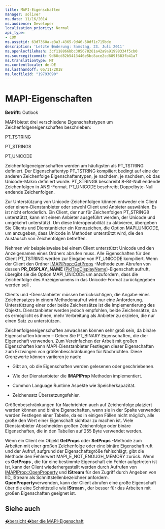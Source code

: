 ```yaml
---
title: MAPI-Eigenschaften
manager: soliver
ms.date: 11/16/2014
ms.audience: Developer
localization_priority: Normal
api_type:
- COM
ms.assetid: 63d7360a-e3a3-4365-9d46-50df1c715bde
description: 'Letzte �nderung: Samstag, 23. Juli 2011'
ms.openlocfilehash: 3cf118866bbc305678201a42a9a91998334f5cb0
ms.sourcegitcommit: 9d60cd82b5413446e5bc8ace2cd689f683fb41a7
ms.translationtype: MT
ms.contentlocale: de-DE
ms.lasthandoff: 06/11/2018
ms.locfileid: "19793090"
---
```

# <a name="mapi-string-properties"></a>MAPI-Eigenschaften

  
  
**Betrifft**: Outlook 
  
MAPI bietet drei verschiedene Eigenschaftstypen um Zeichenfolgeneigenschaften beschrieben:
  
PT_TSTRING
  
PT_STRING8
  
PT_UNICODE
  
Zeichenfolgeneigenschaften werden am häufigsten als PT_TSTRING definiert. Der Eigenschaftentyp PT_TSTRING kompiliert bedingt auf eine der anderen Zeichenfolge Eigenschaftentypen, je nachdem, je nachdem, ob das Unicode-Makro definiert wurde. PT_STRING8 beschreibt 8-Bit-Null endende Zeichenfolgen in ANSI-Format. PT_UNICODE beschreibt Doppelbyte-Null endende Zeichenfolgen. 
  
Zur Unterstützung von Unicode-Zeichenfolgen können entweder ein Client oder einem-Dienstanbieter oder sowohl Client und Anbieter auswählen. Es ist nicht erforderlich. Ein Client, der nur für Zeichenfolgen PT_STRING8 unterstützt, kann mit einem Anbieter ausgeführt werden, der Unicode und umgekehrt unterstützt. Um diese Interoperabilität zu aktivieren, übergeben Sie Clients und Dienstanbieter ein Kennzeichen, die Option MAPI_UNICODE, um anzugeben, dass Unicode in Methoden unterstützt wird, die den Austausch von Zeichenfolgen betreffen. 
  
Nehmen wir beispielsweise bei einem Client unterstützt Unicode und den Anzeigenamen eines Ordners abrufen muss. Alle Eigenschaften für den Client PT_TSTRING werden zur Eingabe von PT_UNICODE kompiliert. Wenn der Client den Ordner [IMAPIProp::GetProps](imapiprop-getprops.md) -Methode zum Abrufen von dessen **PR_DISPLAY_NAME** ([PidTagDisplayName](pidtagdisplayname-canonical-property.md))-Eigenschaft aufruft, übergibt sie die Option MAPI_UNICODE um anzufordern, dass die Zeichenfolge des Anzeigenamens in das Unicode-Format zurückgegeben werden soll . 
  
Clients und -Dienstanbieter müssen berücksichtigen, die Angabe eines Zeichensatzes in einem Methodenaufruf wird nur eine Anforderung. Unterstützung einer oder beide Zeichensätze ist die Implementierung des Objekts. Dienstanbieter werden jedoch empfohlen, beide Zeichensätze, da es ermöglicht es ihnen, mehr Verbreitung als Anbieter zu erzielen, die nur einen Satz zu unterstützen. 
  
Zeichenfolgeneigenschaften anwachsen können sehr groß sein, da binäre Eigenschaften können – Geben Sie PT_BINARY Eigenschaften, die die-Eigenschaft verwenden. Zum Vereinfachen der Arbeit mit großen Eigenschaften kann MAPI-Dienstanbieter Festlegen dieser Eigenschaften zum Erzwingen von größenbeschränkungen für Nachrichten. Diese Grenzwerte können variieren je nach:
  
- Gibt an, ob die Eigenschaften werden gelesenen oder geschriebenen.
    
- Wie der Dienstanbieter die **IMAPIProp** Methoden implementiert. 
    
- Common Language Runtime Aspekte wie Speicherkapazität.
    
- Zeichensatz Übersetzungsfehler. 
    
Größenbeschränkungen für Nachrichten auch auf Zeichenfolge platziert werden können und binäre Eigenschaften, wenn sie in der Spalte verwendet werden Festlegen einer Tabelle, da es in einigen Fällen nicht möglich, alle große den Wert einer Eigenschaft sichtbar zu machen ist. Viele Dienstanbieter Abschneiden großen Zeichenfolge oder binäre Eigenschaften, die in den Tabellen auf 255 Byte verwendet werden. 
  
Wenn ein Client ein Objekt **GetProps** oder **SetProps** -Methode zum Arbeiten mit einer großen Zeichenfolge oder eine binäre Eigenschaft ruft und der Aufruf, aufgrund der Eigenschaftsgröße fehlschlägt, gibt die Methode den Fehlerwert MAPI_E_NOT_ENOUGH_MEMORY zurück. Wenn es **GetProps** , die für eine bestimmte Eigenschaft ein Fehler aufgetreten ist ist, kann der Client wiederhergestellt werden durch Aufrufen von [IMAPIProp::OpenProperty](imapiprop-openproperty.md) und **IStream** für den Zugriff durch Angeben von IID_IStream als Schnittstellenbezeichner anfordern. **OpenProperty**verwenden, kann der Client abrufen eine große Eigenschaft über die eine Schnittstelle wie **IStream** , der besser für das Arbeiten mit großen Eigenschaften geeignet ist. 
  
## <a name="see-also"></a>Siehe auch



[�bersicht �ber die MAPI-Eigenschaft](mapi-property-overview.md)

